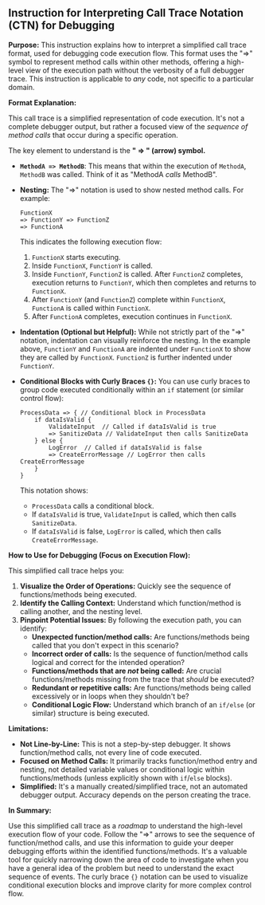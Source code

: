 ## Instruction for Interpreting Call Trace Notation (CTN) for Debugging

**Purpose:**  This instruction explains how to interpret a simplified call trace format, used for debugging code execution flow. This format uses the "=>" symbol to represent method calls within other methods, offering a high-level view of the execution path without the verbosity of a full debugger trace. This instruction is applicable to *any* code, not specific to a particular domain.

**Format Explanation:**

This call trace is a simplified representation of code execution. It's not a complete debugger output, but rather a focused view of the *sequence of method calls* that occur during a specific operation.

The key element to understand is the **" => " (arrow) symbol.**

* **`MethodA => MethodB`**:  This means that within the execution of `MethodA`, `MethodB` was called.  Think of it as "MethodA *calls* MethodB".

* **Nesting:** The "=>" notation is used to show nested method calls. For example:

   ```
   FunctionX
   => FunctionY => FunctionZ
   => FunctionA
   ```

   This indicates the following execution flow:
    1. `FunctionX` starts executing.
    2. Inside `FunctionX`, `FunctionY` is called.
    3. Inside `FunctionY`, `FunctionZ` is called. After `FunctionZ` completes, execution returns to `FunctionY`, which then completes and returns to `FunctionX`.
    4. After `FunctionY` (and `FunctionZ`) complete within `FunctionX`, `FunctionA` is called within `FunctionX`.
    5. After `FunctionA` completes, execution continues in `FunctionX`.

* **Indentation (Optional but Helpful):** While not strictly part of the "=>" notation, indentation can visually reinforce the nesting. In the example above, `FunctionY` and `FunctionA` are indented under `FunctionX` to show they are called by `FunctionX`.  `FunctionZ` is further indented under `FunctionY`.

* **Conditional Blocks with Curly Braces `{}`:** You can use curly braces to group code executed conditionally within an `if` statement (or similar control flow):

   ```
   ProcessData => { // Conditional block in ProcessData
       if dataIsValid {
           ValidateInput  // Called if dataIsValid is true
           => SanitizeData // ValidateInput then calls SanitizeData
       } else {
           LogError  // Called if dataIsValid is false
           => CreateErrorMessage // LogError then calls CreateErrorMessage
       }
   }
   ```

   This notation shows:
    * `ProcessData` calls a conditional block.
    * If `dataIsValid` is true, `ValidateInput` is called, which then calls `SanitizeData`.
    * If `dataIsValid` is false, `LogError` is called, which then calls `CreateErrorMessage`.

**How to Use for Debugging (Focus on Execution Flow):**

This simplified call trace helps you:

1. **Visualize the Order of Operations:**  Quickly see the sequence of functions/methods being executed.
2. **Identify the Calling Context:** Understand which function/method is calling another, and the nesting level.
3. **Pinpoint Potential Issues:**  By following the execution path, you can identify:
    * **Unexpected function/method calls:**  Are functions/methods being called that you don't expect in this scenario?
    * **Incorrect order of calls:**  Is the sequence of function/method calls logical and correct for the intended operation?
    * **Functions/methods that are *not* being called:**  Are crucial functions/methods missing from the trace that *should* be executed?
    * **Redundant or repetitive calls:** Are functions/methods being called excessively or in loops when they shouldn't be?
    * **Conditional Logic Flow:** Understand which branch of an `if/else` (or similar) structure is being executed.

**Limitations:**

* **Not Line-by-Line:** This is not a step-by-step debugger. It shows function/method calls, not every line of code executed.
* **Focused on Method Calls:**  It primarily tracks function/method entry and nesting, not detailed variable values or conditional logic within functions/methods (unless explicitly shown with `if`/`else` blocks).
* **Simplified:**  It's a manually created/simplified trace, not an automated debugger output.  Accuracy depends on the person creating the trace.

**In Summary:**

Use this simplified call trace as a *roadmap* to understand the high-level execution flow of your code. Follow the "=>" arrows to see the sequence of function/method calls, and use this information to guide your deeper debugging efforts within the identified functions/methods. It's a valuable tool for quickly narrowing down the area of code to investigate when you have a general idea of the problem but need to understand the exact sequence of events. The curly brace `{}` notation can be used to visualize conditional execution blocks and improve clarity for more complex control flow.